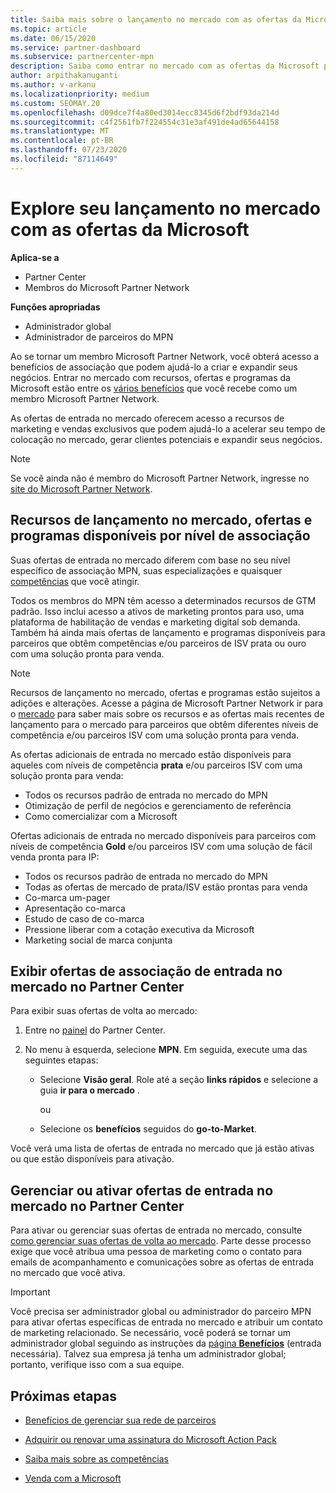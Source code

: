 ```yaml
---
title: Saiba mais sobre o lançamento no mercado com as ofertas da Microsoft
ms.topic: article
ms.date: 06/15/2020
ms.service: partner-dashboard
ms.subservice: partnercenter-mpn
description: Saiba como entrar no mercado com as ofertas da Microsoft pode ajudar a acelerar o tempo de colocação no mercado, gerar clientes potenciais e expandir seus negócios.
author: arpithakanuganti
ms.author: v-arkanu
ms.localizationpriority: medium
ms.custom: SEOMAY.20
ms.openlocfilehash: d09dce7f4a80ed3014ecc8345d6f2bdf93da214d
ms.sourcegitcommit: c4f2561fb7f224554c31e3af491de4ad65644158
ms.translationtype: MT
ms.contentlocale: pt-BR
ms.lasthandoff: 07/23/2020
ms.locfileid: "87114649"
---
```

# <a name="explore-your-go-to-market-with-microsoft-offers"></a>Explore seu lançamento no mercado com as ofertas da Microsoft

**Aplica-se a**

- Partner Center
- Membros do Microsoft Partner Network

**Funções apropriadas**

- Administrador global
- Administrador de parceiros do MPN

Ao se tornar um membro Microsoft Partner Network, você obterá acesso a benefícios de associação que podem ajudá-lo a criar e expandir seus negócios. Entrar no mercado com recursos, ofertas e programas da Microsoft estão entre os [vários benefícios](https://partner.microsoft.com/manage-your-partner-network-benefits) que você recebe como um membro Microsoft Partner Network.

As ofertas de entrada no mercado oferecem acesso a recursos de marketing e vendas exclusivos que podem ajudá-lo a acelerar seu tempo de colocação no mercado, gerar clientes potenciais e expandir seus negócios.

>[!NOTE]
>Se você ainda não é membro do Microsoft Partner Network, ingresse no [site do Microsoft Partner Network](https://partner.microsoft.com/membership).

## <a name="go-to-market-resources-offers-and-programs-available-by-membership-level"></a>Recursos de lançamento no mercado, ofertas e programas disponíveis por nível de associação

Suas ofertas de entrada no mercado diferem com base no seu nível específico de associação MPN, suas especializações e quaisquer [competências](learn-about-competencies.md) que você atingir.

Todos os membros do MPN têm acesso a determinados recursos de GTM padrão. Isso inclui acesso a ativos de marketing prontos para uso, uma plataforma de habilitação de vendas e marketing digital sob demanda. Também há ainda mais ofertas de lançamento e programas disponíveis para parceiros que obtêm competências e/ou parceiros de ISV prata ou ouro com uma solução pronta para venda.

>[!NOTE]
>Recursos de lançamento no mercado, ofertas e programas estão sujeitos a adições e alterações. Acesse a página de Microsoft Partner Network ir para o [mercado](https://partner.microsoft.com/membership/go-to-market) para saber mais sobre os recursos e as ofertas mais recentes de lançamento para o mercado para parceiros que obtêm diferentes níveis de competência e/ou parceiros ISV com uma solução pronta para venda.

As ofertas adicionais de entrada no mercado estão disponíveis para aqueles com níveis de competência **prata** e/ou parceiros ISV com uma solução pronta para venda:

- Todos os recursos padrão de entrada no mercado do MPN
- Otimização de perfil de negócios e gerenciamento de referência
- Como comercializar com a Microsoft

Ofertas adicionais de entrada no mercado disponíveis para parceiros com níveis de competência **Gold** e/ou parceiros ISV com uma solução de fácil venda pronta para IP:

- Todos os recursos padrão de entrada no mercado do MPN
- Todas as ofertas de mercado de prata/ISV estão prontas para venda
- Co-marca um-pager
- Apresentação co-marca
- Estudo de caso de co-marca
- Pressione liberar com a cotação executiva da Microsoft
- Marketing social de marca conjunta

## <a name="view-go-to-market-membership-offers-in-partner-center"></a>Exibir ofertas de associação de entrada no mercado no Partner Center

Para exibir suas ofertas de volta ao mercado:

1. Entre no [painel](https://partner.microsoft.com/dashboard) do Partner Center.

2. No menu à esquerda, selecione **MPN**. Em seguida, execute uma das seguintes etapas:

   - Selecione **Visão geral**. Role até a seção **links rápidos** e selecione a guia **ir para o mercado** .

     ou

   - Selecione os **benefícios** seguidos do **go-to-Market**.

Você verá uma lista de ofertas de entrada no mercado que já estão ativas ou que estão disponíveis para ativação.

## <a name="manage-or-activate-go-to-market-offers-in-partner-center"></a>Gerenciar ou ativar ofertas de entrada no mercado no Partner Center

Para ativar ou gerenciar suas ofertas de entrada no mercado, consulte [como gerenciar suas ofertas de volta ao mercado](manage-your-partner-network-benefits.md#manage-go-to-market-offers). Parte desse processo exige que você atribua uma pessoa de marketing como o contato para emails de acompanhamento e comunicações sobre as ofertas de entrada no mercado que você ativa.

>[!IMPORTANT]
>Você precisa ser administrador global ou administrador do parceiro MPN para ativar ofertas específicas de entrada no mercado e atribuir um contato de marketing relacionado. Se necessário, você poderá se tornar um administrador global seguindo as instruções da [página **Benefícios**](https://partnercenter.microsoft.com/pcv/partnership/benefits) (entrada necessária). Talvez sua empresa já tenha um administrador global; portanto, verifique isso com a sua equipe.

## <a name="next-steps"></a>Próximas etapas

- [Benefícios de gerenciar sua rede de parceiros](manage-your-partner-network-benefits.md)

- [Adquirir ou renovar uma assinatura do Microsoft Action Pack](mpn-get-action-pack.md)

- [Saiba mais sobre as competências](learn-about-competencies.md)

- [Venda com a Microsoft](https://partner.microsoft.com/membership/sell-with-microsoft)
